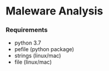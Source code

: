 # Maleware Analysis

### Requirements
- python 3.7
- pefile (python package)
- strings (linux/mac)
- file (linux/mac)